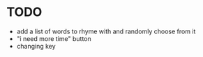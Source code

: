 # TODO
* add a list of words to rhyme with and randomly choose from it
* "i need more time" button
* changing key